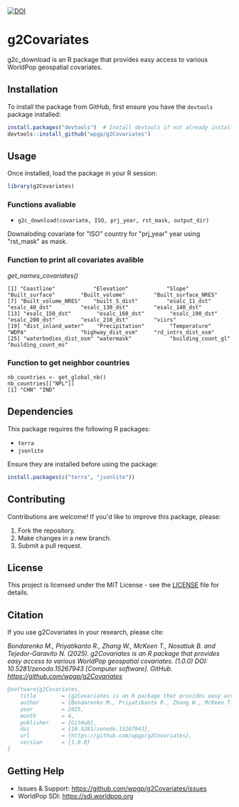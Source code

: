 [![DOI](https://zenodo.org/badge/971251461.svg)](https://doi.org/10.5281/zenodo.15267942)

# g2Covariates

g2c_download is an R package that provides easy access to various WorldPop geospatial covariates.

## Installation

To install the package from GitHub, first ensure you have the `devtools` package installed:

```r
install.packages("devtools")  # Install devtools if not already installed
devtools::install_github("wpgp/g2Covariates")
```

## Usage

Once installed, load the package in your R session:

```r
library(g2Covariates)
```

### Functions avaliable
- `g2c_download(covariate, ISO, prj_year, rst_mask, output_dir)`
  
Downaloding covariate for "ISO" country for "prj_year" year using "rst_mask" as mask.

### Function to print all covariates avalible 

 *get_names_covariates()*

 ```
 [1] "Coastline"            "Elevation"            "Slope"                "Built_surface"        "Built_volume"         "Built_surface_NRES"  
 [7] "Built_volume_NRES"    "built_S_dist"         "esalc_11_dst"         "esalc_40_dst"         "esalc_130_dst"        "esalc_140_dst"       
[13] "esalc_150_dst"        "esalc_160_dst"        "esalc_190_dst"        "esalc_200_dst"        "esalc_210_dst"        "viirs"               
[19] "dist_inland_water"    "Precipitation"        "Temperature"          "WDPA"                 "highway_dist_osm"     "rd_intrs_dist_osm"   
[25] "waterbodies_dist_osm" "watermask"            "building_count_gl"    "building_count_ms"       
```

### Function to get neighbor countries 

 ```
nb_countries <- get_global_nb()
nb_countries[["NPL"]]
[1] "CHN" "IND"
 ```

## Dependencies

This package requires the following R packages:
- `terra`
- `jsonlite`

Ensure they are installed before using the package:

```r
install.packages(c("terra", "jsonlite"))
```

## Contributing

Contributions are welcome! If you'd like to improve this package, please:
1. Fork the repository.
2. Make changes in a new branch.
3. Submit a pull request.

## License

This project is licensed under the MIT License - see the [LICENSE](LICENSE) file for details.

## Citation

If you use g2Covariates in your research, please cite:

*Bondarenko M., Priyatikanto R., Zhang W., McKeen T., Nosatiuk B. and Tejedor-Garavito N. (2025). g2Covariates is an R package that provides easy access to various WorldPop geospatial covariates. (1.0.0) DOI: 10.5281/zenodo.15267943 [Computer software]. GitHub. https://github.com/wpgp/g2Covariates*


```bibtex
@software{g2Covariates,
	title        = {g2Covariates is an R package that provides easy access to various WorldPop geospatial covariates.},
	author       = {Bondarenko M., Priyatikanto R., Zhang W., McKeen T., Nosatiuk B. and Tejedor-Garavito N..},
	year         = 2025,
	month        = 4,
	publisher    = {GitHub},
	doi          = {10.5281/zenodo.15267943},
	url          = {https://github.com/wpgp/g2Covariates},
	version      = {1.0.0}
}
```

## Getting Help

- Issues & Support: https://github.com/wpgp/g2Covariates/issues
- WorldPop SDI: https://sdi.worldpop.org
